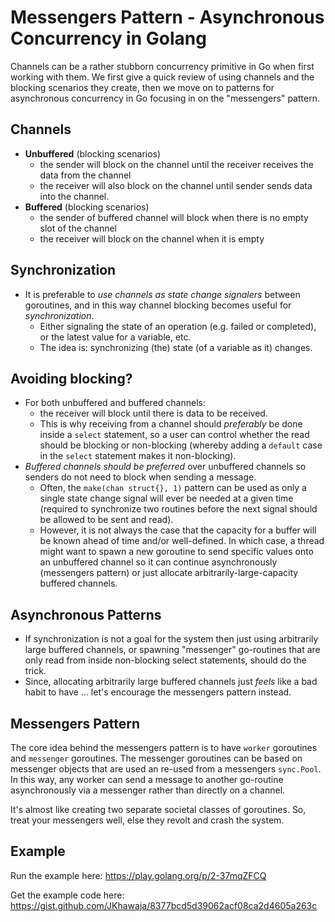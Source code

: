 # Messengers Pattern - Asynchronous Concurrency in Golang

Channels can be a rather stubborn concurrency primitive in Go when first working with them. We first give a quick review of using channels and the blocking scenarios they create, then we move on to patterns for asynchronous concurrency in Go focusing in on the "messengers" pattern.

## Channels

- **Unbuffered** (blocking scenarios)
    + the sender will block on the channel until the receiver receives the data from the channel
    + the receiver will also block on the channel until sender sends data into the channel.
- **Buffered** (blocking scenarios)
    + the sender of buffered channel will block when there is no empty slot of the channel
    + the receiver will block on the channel when it is empty

## Synchronization

- It is preferable to *use channels as state change signalers* between goroutines, and in this way channel blocking becomes useful for *synchronization*.
    + Either signaling the state of an operation (e.g. failed or completed), or the latest value for a variable, etc.
    + The idea is: synchronizing (the) state (of a variable as it) changes.

## Avoiding blocking?

- For both unbuffered and buffered channels: 
    + the receiver will block until there is data to be received. 
    + This is why receiving from a channel should *preferably* be done inside a `select` statement, so a user can control whether the read should be blocking or non-blocking (whereby adding a `default` case in the `select` statement makes it non-blocking).
- *Buffered channels should be preferred* over unbuffered channels so senders do not need to block when sending a message.
    + Often, the `make(chan struct{}, 1)` pattern can be used as only a single state change signal will ever be needed at a given time (required to synchronize two routines before the next signal should be allowed to be sent and read).
    + However, it is not always the case that the capacity for a buffer will be known ahead of time and/or well-defined. In which case, a thread might want to spawn a new goroutine to send specific values onto an unbuffered channel so it can continue asynchronously (messengers pattern) or just allocate arbitrarily-large-capacity buffered channels.

## Asynchronous Patterns

- If synchronization is not a goal for the system then just using arbitrarily large buffered channels, or spawning "messenger" go-routines that are only read from inside non-blocking select statements, should do the trick.
- Since, allocating arbitrarily large buffered channels just *feels* like a bad habit to have ... let's encourage the messengers pattern instead.

## Messengers Pattern

The core idea behind the messengers pattern is to have `worker` goroutines and `messenger` goroutines. The messenger goroutines can be based on messenger objects that are used an re-used from a messengers `sync.Pool`. In this way, any worker can send a message to another go-routine asynchronously via a messenger rather than directly on a channel.

It's almost like creating two separate societal classes of goroutines. So, treat your messengers well, else they revolt and crash the system.

## Example

Run the example here: https://play.golang.org/p/2-37mqZFCQ

Get the example code here: https://gist.github.com/JKhawaja/8377bcd5d39062acf08ca2d4605a263c 